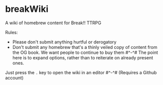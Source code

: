 # breakWiki
A wiki of homebrew content for Break!! TTRPG

Rules:
- Please don't submit anything hurtful or derogatory
- Don't submit any homebrew that's a thinly veiled copy of content from the  OG book. We want people to continue to buy them #^-^# The point here is to expand options, rather than to reiterate on already present ones.

Just press the `.` key to open the wiki in an editor #^-^# (Requires a Github account)
